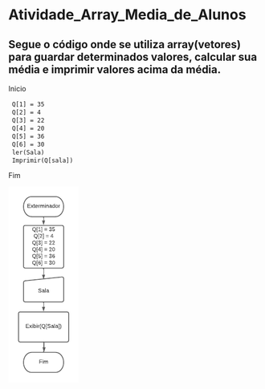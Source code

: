 # Atividade_Array_Media_de_Alunos
## Segue o código onde se utiliza array(vetores) para guardar determinados valores, calcular sua média e imprimir valores acima da média. 

Inicio

     Q[1] = 35
     Q[2] = 4
     Q[3] = 22
     Q[4] = 20
     Q[5] = 36
     Q[6] = 30
     ler(Sala)
     Imprimir(Q[sala])
Fim     


![Fluxograma](https://github.com/Feliciano-tech/Atividade_Array_Media_de_Alunos/blob/main/Fluxograma.png)
